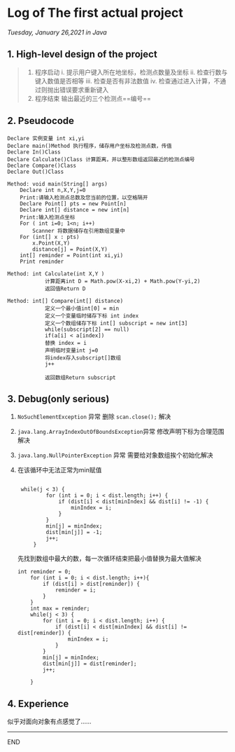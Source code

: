 
# Log of The first actual project
_Tuesday, January 26,2021 in Java_ 

## 1. High-level design of the project

> 1. 程序启动
>   i. 提示用户键入所在地坐标，检测点数量及坐标
>   ii. 检查行数与键入数值是否相等
>   iii. 检查是否有非法数值
>   iv. 检查通过进入计算，不通过则抛出错误要求重新键入
> 2. 程序结束
>    输出最近的三个检测点==编号==

## 2. Pseudocode

```{.line-numbers}
Declare 实例变量 int xi,yi
Declare main()Method 执行程序，储存用户坐标及检测点数，传值
Declare In()Class
Declare Calculate()Class 计算距离，并以整形数组返回最近的检测点编号
Declare Compare()Class
Declare Out()Class
```
```java{.line-numbers}
Method: void main(String[] args)
    Declare int n,X,Y,j=0
    Print:请输入检测点总数及您当前的位置，以空格隔开
    Declare Point[] pts = new Point[n]
    Declare int[] distance = new int[n]
    Print:输入检测点坐标
    For ( int i=0; 1<n; i++)
        Scanner 将数据储存在引用数组变量中
    For (int[] x : pts)
        x.Point(X,Y)
        distance[j] = Point(X,Y)
    int[] reminder = Point(int xi,yi)
    Print reminder
```

```java{.line-numbers}
Method: int Calculate(int X,Y )
            计算距离int D = Math.pow(X-xi,2) + Math.pow(Y-yi,2)
            返回值Return D
```

```java{.line-numbers}
Method: int[] Compare(int[] distance)
            定义一个最小值int[0] = min
            定义一个变量临时储存下标 int index
            定义一个数组储存下标 int[] subscript = new int[3]
            while(subscript[2] == null)
            if(a[i] < a[index])
            替换 index = i
            声明临时变量int j=0
            将index存入subscript[]数组
            j++

            返回数组Return subscript

```

## 3. Debug(only serious)
1. `NoSuchElementException` 异常
   删除 `scan.close();` 解决
2. `java.lang.ArrayIndexOutOfBoundsException`异常
   修改声明下标为合理范围解决
3. `java.lang.NullPointerException` 异常
   需要给对象数组挨个初始化解决

4. 在该循环中无法正常为min赋值
   ```java{.line-numbers}
 
    while(j < 3) {
            for (int i = 0; i < dist.length; i++) {
                if (dist[i] < dist[minIndex] && dist[i] != -1) {
                    minIndex = i;
                }
            }
            min[j] = minIndex;
            dist[min[j]] = -1;
            j++;
        }
    ```
    先找到数组中最大的数，每一次循环结束把最小值替换为最大值解决
    ```java{.line-numbers}
    int reminder = 0;
        for (int i = 0; i < dist.length; i++){
            if (dist[i] > dist[reminder]) {
                reminder = i;
            }
        }
        int max = reminder;
        while(j < 3) {
            for (int i = 0; i < dist.length; i++) {
                if (dist[i] < dist[minIndex] && dist[i] != dist[reminder]) {
                    minIndex = i;
                }
            }
            min[j] = minIndex;
            dist[min[j]] = dist[reminder];
            j++;

        }
    ```
## 4. Experience
似乎对面向对象有点感觉了……

---
END
